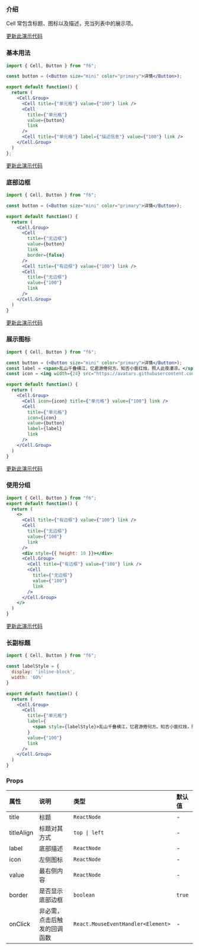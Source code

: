 <div class="block-panel">

<h3>介绍</h3>

Cell 常包含标题、图标以及描述，充当列表中的展示项。


</div>
<div class="block-panel">
        <a class="to-github-link" target="_blank" href=https://github.com/Webang/f6/tree/master/packages/f6/packages/cell/demo/basic.md>更新此演示代码</a>
        <h3>基本用法</h3>

```jsx
import { Cell, Button } from "f6";

const button = (<Button size="mini" color="primary">详情</Button>);

export default function() {
  return (
    <Cell.Group>
      <Cell title={"单元格"} value={"100"} link />
      <Cell
        title={"单元格"}
        value={button}
        link
      />
      <Cell title={"单元格"} label={"描述信息"} value={"100"} link />
    </Cell.Group>
  )
};
```
</div>

<div class="block-panel">
        <a class="to-github-link" target="_blank" href=https://github.com/Webang/f6/tree/master/packages/f6/packages/cell/demo/border.md>更新此演示代码</a>
        <h3>底部边框</h3>

```jsx
import { Cell, Button } from "f6";

const button = (<Button size="mini" color="primary">详情</Button>);

export default function() {
  return (
    <Cell.Group>
      <Cell
        title={"无边框"}
        value={button}
        link
        border={false}
      />
      <Cell title={"有边框"} value={"100"} link />
      <Cell
        title={"无边框"}
        value={"100"}
        link
      />
    </Cell.Group>
  )
}
```
</div>

<div class="block-panel">
        <a class="to-github-link" target="_blank" href=https://github.com/Webang/f6/tree/master/packages/f6/packages/cell/demo/icon.md>更新此演示代码</a>
        <h3>展示图标</h3>

```jsx
import { Cell, Button } from "f6";

const button = (<Button size="mini" color="primary">详情</Button>);
const label = <span>乱山千叠横江，忆君游倦何方。知否小窗红烛，照人此夜凄凉。</span>;
const icon = <img width={24} src="https://avatars.githubusercontent.com/u/34447750?s=40&v=4" /> 

export default function() {
  return (
    <Cell.Group>
      <Cell icon={icon} title={"单元格"} value={"100"} link />
      <Cell
        title={"单元格"}
        icon={icon}
        value={button}
        label={label}
        link
      />
    </Cell.Group>
  )
}
```
</div>

<div class="block-panel">
        <a class="to-github-link" target="_blank" href=https://github.com/Webang/f6/tree/master/packages/f6/packages/cell/demo/group.md>更新此演示代码</a>
        <h3>使用分组</h3>

```jsx
import { Cell, Button } from "f6";
export default function() {
  return (
    <>
      <Cell title={"有边框"} value={"100"} link />
      <Cell
        title={"无边框"}
        value={"100"}
        link
      />
      <div style={{ height: 10 }}></div> 
      <Cell.Group>
        <Cell title={"有边框"} value={"100"} link />
        <Cell
          title={"无边框"}
          value={"100"}
          link
        />
      </Cell.Group>
    </>
  )
}
```
</div>

<div class="block-panel">
        <a class="to-github-link" target="_blank" href=https://github.com/Webang/f6/tree/master/packages/f6/packages/cell/demo/label.md>更新此演示代码</a>
        <h3>长副标题</h3>

```jsx
import { Cell, Button } from "f6";

const labelStyle = {
  display: 'inline-block',
  width: '60%'
}

export default function() {
  return (
    <Cell.Group>
      <Cell
        title={"单元格"}
        label={
          <span style={labelStyle}>乱山千叠横江，忆君游倦何方。知否小窗红烛，照人此夜凄凉。</span>
        }
        value={"100"}
        link
      />
    </Cell.Group>
  )
}
```
</div>
<div class="block-panel">

<h3>Props</h3>

| 属性 | 说明 | 类型 | 默认值 |
| :-  | :- | :- | :- |
| title | 标题 | `ReactNode` | - |
| titleAlign | 标题对其方式 | `top \| left` | - |
| label | 底部描述 | `ReactNode` | - |
| icon | 左侧图标 | `ReactNode` | - |
| value | 最右侧内容 | `ReactNode` | - |
| border | 是否显示底部边框 | `boolean` | `true` |
| onClick |	非必需，点击后触发的回调函数 | `React.MouseEventHandler<Element>` | - |
</div>